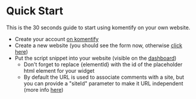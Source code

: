 # Quick Start

This is the 30 seconds guide to start using komentify on your own website.

* Create your account [on komentify](https://www.komentify.io/)
* Create a new website \(you should see the form now, otherwise [click here](https://www.komentify.io/apps/add)\)
* Put the script snippet into your website \(visible on the [dashboard](https://www.komentify.io/)\)
  * Don't forget to replace {elementId} with the id of the placeholder html element for your widget
  * By default the URL is used to associate comments with a site, but you can provide a "siteId" parameter to make it URL independent \(more info [here](https://docs.komentify.io/howtouse.html)\)



